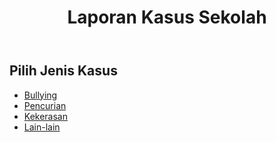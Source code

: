 <!DOCTYPE html>
<html lang="id">
<head>
    <meta charset="UTF-8">
    <meta name="viewport" content="width=device-width, initial-scale=2.0">
    <title>Laporan Kasus Sekolah</title>
</head>
<body>
    <header>
        <h1>Laporan Kasus Sekolah</h1>
    </header>
    <main>
        <section>
            <h2>Pilih Jenis Kasus</h2>
            <ul>
                <li><a href="#" class="lapor" data-kasus="Bullying">Bullying</a></li>
                <li><a href="#" class="lapor" data-kasus="Pencurian">Pencurian</a></li>
                <li><a href="#" class="lapor" data-kasus="Kekerasan">Kekerasan</a></li>
                <li><a href="#" class="lapor" data-kasus="Lain-lain">Lain-lain</a></li>
            </ul>
        </section>
        <section class="form-laporan" style="display:none;">
            <h2>Form Laporan</h2>
            <form>
                <label for="nama">Nama:</label>
                <input type="text" id="nama" name="nama"><br><br>
                
